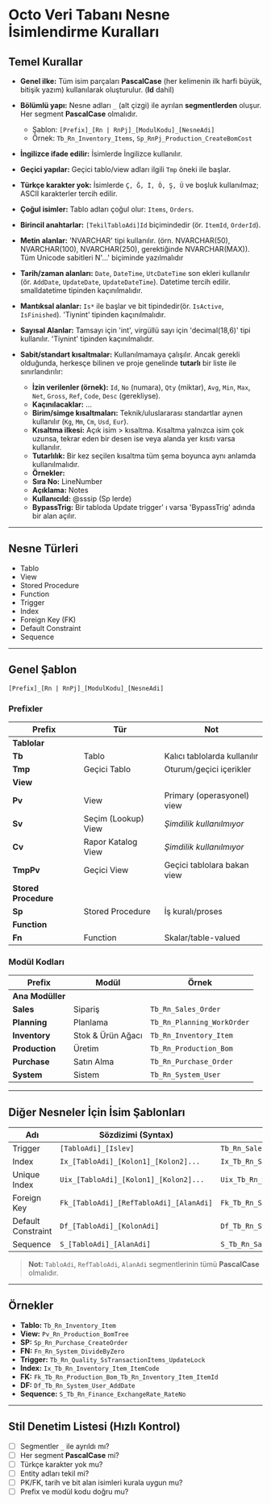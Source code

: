# Octo Veri Tabanı Nesne İsimlendirme Kuralları

## Temel Kurallar

* **Genel ilke:** Tüm isim parçaları **PascalCase** (her kelimenin ilk harfi büyük, bitişik yazım) kullanılarak oluşturulur. (**Id** dahil)
* **Bölümlü yapı:** Nesne adları `_` (alt çizgi) ile ayrılan **segmentlerden** oluşur. Her segment **PascalCase** olmalıdır.

  * Şablon: `[Prefix]_[Rn | RnPj]_[ModulKodu]_[NesneAdi]`
  * Örnek: `Tb_Rn_Inventory_Items`, `Sp_RnPj_Production_CreateBomCost`
* **İngilizce ifade edilir:** İsimlerde İngilizce kullanılır.
* **Geçici yapılar:** Geçici tablo/view adları ilgili `Tmp` öneki ile başlar.
* **Türkçe karakter yok:** İsimlerde `Ç, Ğ, İ, Ö, Ş, Ü` ve boşluk kullanılmaz; ASCII karakterler tercih edilir.
* **Çoğul isimler:** Tablo adları çoğul olur: `Items`, `Orders`.
* **Birincil anahtarlar:** `[TekilTabloAdi]Id`  biçimindedir (ör. `ItemId`, `OrderId`).
* **Metin alanlar:** 'NVARCHAR' tipi kullanılır. (örn. NVARCHAR(50), NVARCHAR(100), NVARCHAR(250), gerektiğinde NVARCHAR(MAX)). Tüm Unicode sabitleri N'...' biçiminde yazılmalıdır
* **Tarih/zaman alanları:** `Date`, `DateTime`, `UtcDateTime` son ekleri kullanılır (ör. `AddDate`, `UpdateDate`, `UpdateDateTime`). Datetime tercih edilir. smalldatetime tipinden kaçınılmalıdır.
* **Mantıksal alanlar:** `Is*` ile başlar ve bit tipindedir(ör. `IsActive`, `IsFinished`). 'Tiynint' tipinden kaçınılmalıdır. 
* **Sayısal Alanlar:** Tamsayı için 'int', virgüllü sayı için 'decimal(18,6)' tipi kullanılır. 'Tiynint' tipinden kaçınılmalıdır.
* **Sabit/standart kısaltmalar:** Kullanılmamaya çalışılır. Ancak gerekli olduğunda, herkesçe bilinen ve proje genelinde **tutarlı** bir liste ile sınırlandırılır:
  * **İzin verilenler (örnek):** `Id`, `No` (numara), `Qty` (miktar), `Avg`, `Min`, `Max`, `Net`, `Gross`, `Ref`, `Code`, `Desc` (gerekliyse).
  * **Kaçınılacaklar:** ...
  * **Birim/simge kısaltmaları:** Teknik/uluslararası standartlar aynen kullanılır (`Kg`, `Mm`, `Cm`, `Usd`, `Eur`).
  * **Kısaltma ilkesi:** Açık isim > kısaltma. Kısaltma yalnızca isim çok uzunsa, tekrar eden bir desen ise veya alanda yer kısıtı varsa kullanılır.
  * **Tutarlılık:** Bir kez seçilen kısaltma tüm şema boyunca aynı anlamda kullanılmalıdır.
  *  **Örnekler:**
    -  **Sıra No:** LineNumber
    -  **Açıklama:** Notes
    -  **KullanıcıId:** @sssip (Sp lerde)
    -  **BypassTrig:** Bir tabloda Update trigger' ı varsa 'BypassTrig' adında bir alan açılır.

---

## Nesne Türleri

* Tablo
* View
* Stored Procedure
* Function
* Trigger
* Index
* Foreign Key (FK)
* Default Constraint
* Sequence

---

## Genel Şablon

```
[Prefix]_[Rn | RnPj]_[ModulKodu]_[NesneAdi]
```

### Prefixler

| **Prefix**           | **Tür**             | **Not**                      |
| -------------------- | ------------------- | ---------------------------- |
| **Tablolar**         |                     |                              |
| **Tb**               | Tablo               | Kalıcı tablolarda kullanılır |
| **Tmp**              | Geçici Tablo        | Oturum/geçici içerikler      |
| **View**             |                     |                              |
| **Pv**               | View                | Primary (operasyonel) view   |
| **Sv**               | Seçim (Lookup) View | *Şimdilik kullanılmıyor*     |
| **Cv**               | Rapor Katalog View  | *Şimdilik kullanılmıyor*     |
| **TmpPv**            | Geçici View         | Geçici tablolara bakan view  |
| **Stored Procedure** |                     |                              |
| **Sp**               | Stored Procedure    | İş kuralı/proses             |
| **Function**         |                     |                              |
| **Fn**               | Function            | Skalar/table-valued          |

### Modül Kodları

| **Prefix**       | **Modül**         | **Örnek**                  |
| ---------------- | ----------------- | -------------------------- |
| **Ana Modüller** |                   |                            |
| **Sales**        | Sipariş           | `Tb_Rn_Sales_Order`        |
| **Planning**     | Planlama          | `Tb_Rn_Planning_WorkOrder` |
| **Inventory**    | Stok & Ürün Ağacı | `Tb_Rn_Inventory_Item`     |
| **Production**   | Üretim            | `Tb_Rn_Production_Bom`     |
| **Purchase**     | Satın Alma        | `Tb_Rn_Purchase_Order`     |
| **System**       | Sistem            | `Tb_Rn_System_User`        |

---

## Diğer Nesneler İçin İsim Şablonları

| **Adı**            | **Sözdizimi (Syntax)**                  | **Örnek**                                          |
| ------------------ | --------------------------------------- | -------------------------------------------------- |
| Trigger            | `[TabloAdi]_[Islev]`                    | `Tb_Rn_Sales_Order_UpdateAudit`                    |
| Index              | `Ix_[TabloAdi]_[Kolon1]_[Kolon2]...`    | `Ix_Tb_Rn_Sales_Order_OrderCode`                   |
| Unique Index       | `Uix_[TabloAdi]_[Kolon1]_[Kolon2]...`   | `Uix_Tb_Rn_System_User_UserName`                   |
| Foreign Key        | `Fk_[TabloAdi]_[RefTabloAdi]_[AlanAdi]` | `Fk_Tb_Rn_Sales_Order_Tb_Rn_Inventory_Item_ItemId` |
| Default Constraint | `Df_[TabloAdi]_[KolonAdi]`              | `Df_Tb_Rn_System_User_IsActive`                    |
| Sequence           | `S_[TabloAdi]_[AlanAdi]`                | `S_Tb_Rn_Sales_Order_OrderNo`                      |

> **Not:** `TabloAdi`, `RefTabloAdi`, `AlanAdi` segmentlerinin tümü **PascalCase** olmalıdır.

---

## Örnekler

* **Tablo:** `Tb_Rn_Inventory_Item`
* **View:** `Pv_Rn_Production_BomTree`
* **SP:** `Sp_Rn_Purchase_CreateOrder`
* **FN:** `Fn_Rn_System_DivideByZero`
* **Trigger:** `Tb_Rn_Quality_SsTransactionItems_UpdateLock`
* **Index:** `Ix_Tb_Rn_Inventory_Item_ItemCode`
* **FK:** `Fk_Tb_Rn_Production_Bom_Tb_Rn_Inventory_Item_ItemId`
* **DF:** `Df_Tb_Rn_System_User_AddDate`
* **Sequence:** `S_Tb_Rn_Finance_ExchangeRate_RateNo`

---

## Stil Denetim Listesi (Hızlı Kontrol)

* [ ] Segmentler `_` ile ayrıldı mı?
* [ ] Her segment **PascalCase** mi?
* [ ] Türkçe karakter yok mu?
* [ ] Entity adları tekil mi?
* [ ] PK/FK, tarih ve bit alan isimleri kurala uygun mu?
* [ ] Prefix ve modül kodu doğru mu?
